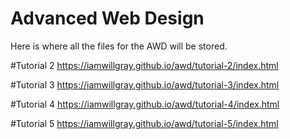 # Advanced Web Design

Here is where all the files for the AWD will be stored.

#Tutorial 2
https://iamwillgray.github.io/awd/tutorial-2/index.html

#Tutorial 3
https://iamwillgray.github.io/awd/tutorial-3/index.html

#Tutorial 4
https://iamwillgray.github.io/awd/tutorial-4/index.html

#Tutorial 5
https://iamwillgray.github.io/awd/tutorial-5/index.html
